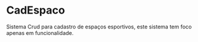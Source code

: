 # CadEspaco
Sistema Crud para cadastro de espaços esportivos, este sistema tem foco apenas em funcionalidade.
